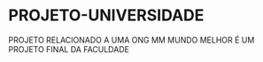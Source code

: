# PROJETO-UNIVERSIDADE
PROJETO RELACIONADO A UMA ONG MM MUNDO MELHOR
É UM PROJETO FINAL DA FACULDADE
